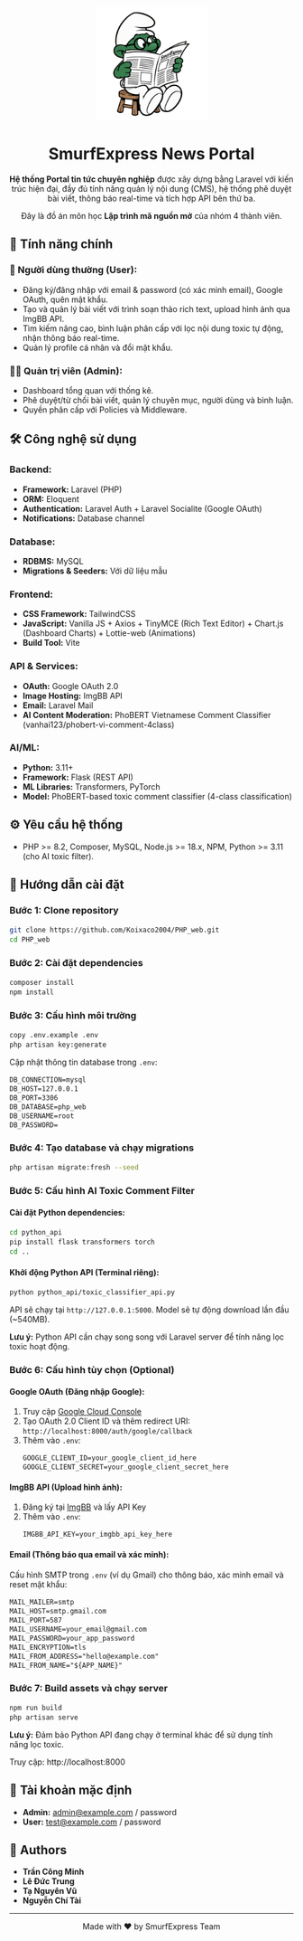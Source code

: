 <div align="center">
  <img src="public/logo.png" alt="Logo" width="200"/>

# SmurfExpress News Portal

**Hệ thống Portal tin tức chuyên nghiệp** được xây dựng bằng Laravel với kiến trúc hiện đại, đầy đủ tính năng quản lý nội dung (CMS), hệ thống phê duyệt bài viết, thông báo real-time và tích hợp API bên thứ ba.

Đây là đồ án môn học **Lập trình mã nguồn mở** của nhóm 4 thành viên.

</div>

## 🚀 Tính năng chính

### 🎯 Người dùng thường (User):

-   Đăng ký/đăng nhập với email & password (có xác minh email), Google OAuth, quên mật khẩu.
-   Tạo và quản lý bài viết với trình soạn thảo rich text, upload hình ảnh qua ImgBB API.
-   Tìm kiếm nâng cao, bình luận phân cấp với lọc nội dung toxic tự động, nhận thông báo real-time.
-   Quản lý profile cá nhân và đổi mật khẩu.

### 👨‍💼 Quản trị viên (Admin):

-   Dashboard tổng quan với thống kê.
-   Phê duyệt/từ chối bài viết, quản lý chuyên mục, người dùng và bình luận.
-   Quyền phân cấp với Policies và Middleware.

## 🛠️ Công nghệ sử dụng

### Backend:

-   **Framework:** Laravel (PHP)
-   **ORM:** Eloquent
-   **Authentication:** Laravel Auth + Laravel Socialite (Google OAuth)
-   **Notifications:** Database channel

### Database:

-   **RDBMS:** MySQL
-   **Migrations & Seeders:** Với dữ liệu mẫu

### Frontend:

-   **CSS Framework:** TailwindCSS
-   **JavaScript:** Vanilla JS + Axios + TinyMCE (Rich Text Editor) + Chart.js (Dashboard Charts) + Lottie-web (Animations)
-   **Build Tool:** Vite

### API & Services:

-   **OAuth:** Google OAuth 2.0
-   **Image Hosting:** ImgBB API
-   **Email:** Laravel Mail
-   **AI Content Moderation:** PhoBERT Vietnamese Comment Classifier (vanhai123/phobert-vi-comment-4class)

### AI/ML:

-   **Python:** 3.11+
-   **Framework:** Flask (REST API)
-   **ML Libraries:** Transformers, PyTorch
-   **Model:** PhoBERT-based toxic comment classifier (4-class classification)

## ⚙️ Yêu cầu hệ thống

-   PHP >= 8.2, Composer, MySQL, Node.js >= 18.x, NPM, Python >= 3.11 (cho AI toxic filter).

## 🚀 Hướng dẫn cài đặt

### Bước 1: Clone repository

```bash
git clone https://github.com/Koixaco2004/PHP_web.git
cd PHP_web
```

### Bước 2: Cài đặt dependencies

```bash
composer install
npm install
```

### Bước 3: Cấu hình môi trường

```bash
copy .env.example .env
php artisan key:generate
```

Cập nhật thông tin database trong `.env`:

```env
DB_CONNECTION=mysql
DB_HOST=127.0.0.1
DB_PORT=3306
DB_DATABASE=php_web
DB_USERNAME=root
DB_PASSWORD=
```

### Bước 4: Tạo database và chạy migrations

```bash
php artisan migrate:fresh --seed
```

### Bước 5: Cấu hình AI Toxic Comment Filter

#### Cài đặt Python dependencies:

```bash
cd python_api
pip install flask transformers torch
cd ..
```

#### Khởi động Python API (Terminal riêng):

```bash
python python_api/toxic_classifier_api.py
```

API sẽ chạy tại `http://127.0.0.1:5000`. Model sẽ tự động download lần đầu (~540MB).

**Lưu ý:** Python API cần chạy song song với Laravel server để tính năng lọc toxic hoạt động.

### Bước 6: Cấu hình tùy chọn (Optional)

#### Google OAuth (Đăng nhập Google):

1. Truy cập [Google Cloud Console](https://console.cloud.google.com/)
2. Tạo OAuth 2.0 Client ID và thêm redirect URI: `http://localhost:8000/auth/google/callback`
3. Thêm vào `.env`:
    ```env
    GOOGLE_CLIENT_ID=your_google_client_id_here
    GOOGLE_CLIENT_SECRET=your_google_client_secret_here
    ```

#### ImgBB API (Upload hình ảnh):

1. Đăng ký tại [ImgBB](https://imgbb.com/) và lấy API Key
2. Thêm vào `.env`:
    ```env
    IMGBB_API_KEY=your_imgbb_api_key_here
    ```

#### Email (Thông báo qua email và xác minh):

Cấu hình SMTP trong `.env` (ví dụ Gmail) cho thông báo, xác minh email và reset mật khẩu:

```env
MAIL_MAILER=smtp
MAIL_HOST=smtp.gmail.com
MAIL_PORT=587
MAIL_USERNAME=your_email@gmail.com
MAIL_PASSWORD=your_app_password
MAIL_ENCRYPTION=tls
MAIL_FROM_ADDRESS="hello@example.com"
MAIL_FROM_NAME="${APP_NAME}"
```

### Bước 7: Build assets và chạy server

```bash
npm run build
php artisan serve
```

**Lưu ý:** Đảm bảo Python API đang chạy ở terminal khác để sử dụng tính năng lọc toxic.

Truy cập: http://localhost:8000

## 🔑 Tài khoản mặc định

-   **Admin:** admin@example.com / password
-   **User:** test@example.com / password

## 👥 Authors

-   **Trần Công Minh**
-   **Lê Đức Trung**
-   **Tạ Nguyên Vũ**
-   **Nguyễn Chí Tài**

---

<div align="center">
  <p>Made with ❤️ by SmurfExpress Team</p>
</div>
